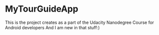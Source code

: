 # MyTourGuideApp
This is the project creates as a part of the Udacity Nanodegree Course for Android developers
And I am new in that stuff:)
